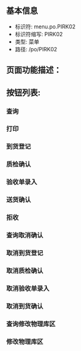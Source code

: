 
## 基本信息

- 标识符: menu.po.PIRK02
- 标识符缩写: PIRK02
- 类型: 菜单
- 路径: /po/PIRK02

## 页面功能描述：





## 按钮列表:


### 查询



### 打印



### 到货登记



### 质检确认



### 验收单录入



### 送货确认



### 拒收



### 查询取消确认



### 取消到货登记



### 取消质检确认



### 取消验收单录入



### 取消到货确认



### 查询修改物理库区



### 修改物理库区


